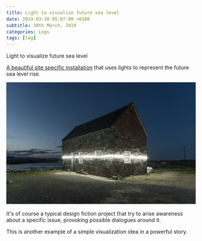 ```yaml
---
title: Light to visualize future sea level
date: 2019-03-30 05:07:00 +0100
subtitle: 30th March, 2019
categories: Logs
tags: [log]
---
```


Light to visualize future sea level

[A beautiful site specific installation](http://www.niittyvirta.com/lines-57-59-n-7-16w/) that uses lights to represent the future sea level rise.

![](../assets/log/n488_lines_2018-niittyvirta-aho-009.jpg)

It's of course a typical design fiction project that try to arise awareness about a specific issue, provoking possible dialogues around it.

This is another example of a simple visualization idea in a powerful story.